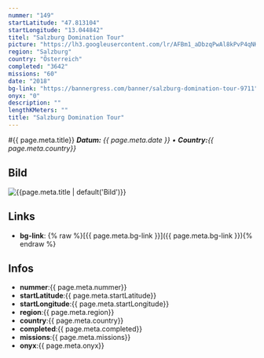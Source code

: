 ```yaml
---
nummer: "149"
startLatitude: "47.813104"
startLongitude: "13.044842"
titel: "Salzburg Domination Tour"
picture: "https://lh3.googleusercontent.com/lr/AFBm1_aDbzqPwAl8kPvP4qNKRIRKn_Bu1CTd0c4nEfcAhvMMwv6HJbEOheKC3MuGm_4WG9PhBZEAzOTlB29cVujXdjggqQFqf7fUNhQXA4oDKoAhHwYzvNi0lH_5ymjR94oraF0zV_4TUKL_ctc9MyoblXWCrFlauQBUmh9QU5ZN94xLhKK-Svn4Pwg8xdkQtY_VRXHCE3zq_7_FdKMH4fOzjZk3gntdRq7cnq6v-17AZLi7lSzaTjTDHtAab0cGoanquVDd4cOmhisCTTkafdFdq0_vaEiraGRbvpIRoZ0qViql5ZaDqzdX3PiKTLKuNvHhhBUgLbL3zmDcssDUAVsIcBTnUqr5b_ix29WPEb9WFAgsxCbjTHAH2jwvsvjwse9Hi748LXY4F3Ql-Ct6CeJqhry2iq6ZQzZdjbrHsOea5Y78rwDpHSwmAN-Zemy8hjsy22Tq3qCb9scf1FCnTxI-gVECJewo_qtpySZt-VmRr-Q1dcM7YT_bem6DdZ8V5VaeckQKNtQF0h9hLJOiaRvvqpfmRLcvN0nAJfe0qoQZP5d1B0sbyQFGEnx7IhvI6cA7aBz5tkJOe3Qm3k8Un1XK92UxCVeuYOisuNjRXt2CHzhExS3Q8UlDs_f4Ol9bUhEoy54GrQDtWL7XiGF06GBP8tONQwTg6m0KgbLdvQat1EmNEBJrpDQUQengLFSX685ejHKzXHdWQxmnTaIBqgwFZvpBSVmpbxS07nvpvwWupHAXoSvFcZ-of6rXxtF7YtBTmg7g5d9C7Y57d9dDkpnC-I6QfEA_DBTK0hhLxmj0kgYzySbrs0oB4yEGdfH5L6cLd8Dt-1AwJ1JoCjtNlE8cm6KfgjkSjq5ISCGa"
region: "Salzburg"
country: "Österreich"
completed: "3642"
missions: "60"
date: "2018"
bg-link: "https://bannergress.com/banner/salzburg-domination-tour-9711"
onyx: "0"
description: ""
lengthKMeters: ""
title: "Salzburg Domination Tour"
---
```


#{{ page.meta.title}}
_**Datum:** {{ page.meta.date }} • **Country:**{{ page.meta.country}}_

## Bild
![{{page.meta.title | default('Bild')}}]({{page.meta.picture}})

## Links
- **bg-link**: {% raw %}[{{ page.meta.bg-link }}]({{ page.meta.bg-link }}){% endraw %}

## Infos
- **nummer**:{{ page.meta.nummer}}
- **startLatitude**:{{ page.meta.startLatitude}}
- **startLongitude**:{{ page.meta.startLongitude}}
- **region**:{{ page.meta.region}}
- **country**:{{ page.meta.country}}
- **completed**:{{ page.meta.completed}}
- **missions**:{{ page.meta.missions}}
- **onyx**:{{ page.meta.onyx}}

